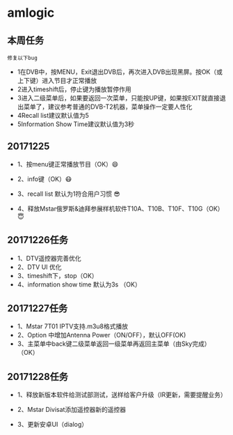 # amlogic<br>
## 本周任务<br>
`修复以下bug`<br>

* 1在DVB中，按MENU，Exit退出DVB后，再次进入DVB出现黑屏。按OK（或上下键）进入节目才正常播放 <br>
* 2进入timeshift后，停止键为播放暂停作用 <br>
* 3进入二级菜单后，如果要返回一次菜单，只能按UP键，如果按EXIT就直接退出菜单了，建议参考普通的DVB-T2机器，菜单操作一定要人性化 <br>
* 4Recall list建议默认值为5 <br>
* 5Information Show Time建议默认值为3秒 <br>

## 20171225

* 1、按menu键正常播放节目（OK）:smile:

* 2、info键（OK）:mask:

* 3、recall list 默认为1符合用户习惯 :sunglasses:

* 4、释放Mstar俄罗斯&迪拜参展样机软件T10A、T10B、T10F、T10G（OK）:innocent:


## 20171226任务<br>

* 1、DTV遥控器完善优化 <br>
* 2、DTV UI 优化 <br>
* 3、timeshift下，stop（OK） <br>
* 4、information show time 默认为3s （OK） <br>

## 20171227任务 <br>

* 1、Mstar 7T01 IPTV支持.m3u8格式播放<br>
* 2、Option 中增加Antenna Power（ON/OFF），默认OFF(OK) <br>
* 3、主菜单中back键二级菜单返回一级菜单再返回主菜单（由Sky完成）（OK） <br>

## 20171228任务 <br>

* 1、释放新版本软件给测试部测试，送样给客户升级（IR更新，需要提醒业务）

* 2、Mstar Divisat添加遥控器新的遥控器  

* 3、更新安卓UI（dialog） 
